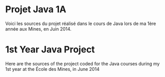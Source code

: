# Projet Java 1A

Voici les sources du projet réalisé dans le cours de Java lors de ma 1ère année aux Mines, en Juin 2014.

# 1st Year Java Project

Here are the sources of the project coded for the Java courses during my 1st year at the École des Mines, in June 2014